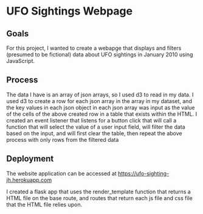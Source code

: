 # UFO Sightings Webpage

## Goals

For this project, I wanted to create a webapge that displays and filters (presumed to be fictional) data about UFO sightings in January 2010 using JavaScript. 

## Process

The data I have is an array of json arrays, so I used d3 to read in my data. I used d3 to create a row for each json array in the array in my dataset, and the key values in each json object in each json array was input as the value of the cells of the above created row in a table that exists within the HTML. I created an event listener that listens for a button click that will call a function that will select the value of a user input field, will filter the data based on the input, and will first clear the table, then repeat the above process with only rows from the filtered data

## Deployment

The website application can be accessed at https://ufo-sighting-jh.herokuapp.com 

I created a flask app that uses the render_template function that returns a HTML file on the base route, and routes that return each js file and css file that the HTML file relies upon. 
